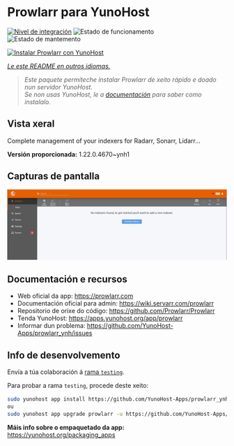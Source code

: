 <!--
NOTA: Este README foi creado automáticamente por <https://github.com/YunoHost/apps/tree/master/tools/readme_generator>
NON debe editarse manualmente.
-->

# Prowlarr para YunoHost

[![Nivel de integración](https://dash.yunohost.org/integration/prowlarr.svg)](https://ci-apps.yunohost.org/ci/apps/prowlarr/) ![Estado de funcionamento](https://ci-apps.yunohost.org/ci/badges/prowlarr.status.svg) ![Estado de mantemento](https://ci-apps.yunohost.org/ci/badges/prowlarr.maintain.svg)

[![Instalar Prowlarr con YunoHost](https://install-app.yunohost.org/install-with-yunohost.svg)](https://install-app.yunohost.org/?app=prowlarr)

*[Le este README en outros idiomas.](./ALL_README.md)*

> *Este paquete permíteche instalar Prowlarr de xeito rápido e doado nun servidor YunoHost.*  
> *Se non usas YunoHost, le a [documentación](https://yunohost.org/install) para saber como instalalo.*

## Vista xeral

Complete management of your indexers for Radarr, Sonarr, Lidarr...

**Versión proporcionada:** 1.22.0.4670~ynh1

## Capturas de pantalla

![Captura de pantalla de Prowlarr](./doc/screenshots/screenshot.jpg)

## Documentación e recursos

- Web oficial da app: <https://prowlarr.com>
- Documentación oficial para admin: <https://wiki.servarr.com/prowlarr>
- Repositorio de orixe do código: <https://github.com/Prowlarr/Prowlarr>
- Tenda YunoHost: <https://apps.yunohost.org/app/prowlarr>
- Informar dun problema: <https://github.com/YunoHost-Apps/prowlarr_ynh/issues>

## Info de desenvolvemento

Envía a túa colaboración á [rama `testing`](https://github.com/YunoHost-Apps/prowlarr_ynh/tree/testing).

Para probar a rama `testing`, procede deste xeito:

```bash
sudo yunohost app install https://github.com/YunoHost-Apps/prowlarr_ynh/tree/testing --debug
ou
sudo yunohost app upgrade prowlarr -u https://github.com/YunoHost-Apps/prowlarr_ynh/tree/testing --debug
```

**Máis info sobre o empaquetado da app:** <https://yunohost.org/packaging_apps>

